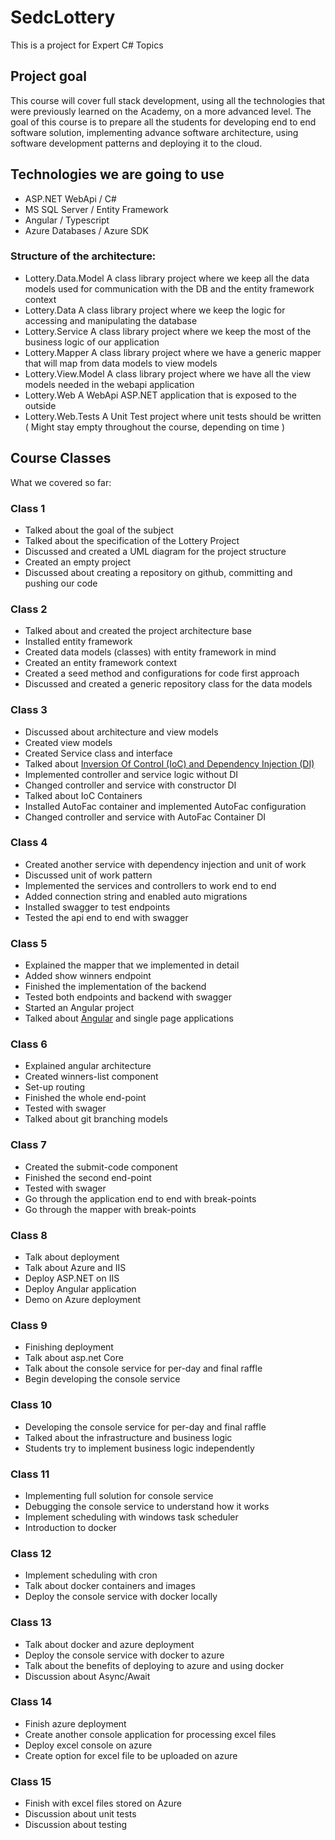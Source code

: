 # SedcLottery

This is a project for Expert C# Topics

## Project goal

This course will cover full stack development, using all the technologies that were previously learned on the Academy, on a more advanced level. The goal of this course is to prepare all the students for developing end to end software solution, implementing advance software architecture, using software development patterns and deploying it to the cloud.

## Technologies we are going to use

* ASP.NET WebApi / C#
* MS SQL Server / Entity Framework
* Angular / Typescript
* Azure  Databases / Azure SDK

### Structure of the architecture:

* Lottery.Data.Model
A class library project where we keep all the data models used for communication with the DB and the entity framework context
* Lottery.Data
A class library project where we keep the logic for accessing and manipulating the database
* Lottery.Service
A class library project where we keep the most of the business logic of our application
* Lottery.Mapper
A class library project where we have a generic mapper that will map from data models to view models
* Lottery.View.Model
A class library project where we have all the view models needed in the webapi application
* Lottery.Web
A WebApi ASP.NET application that is exposed to the outside
* Lottery.Web.Tests
A Unit Test project where unit tests should be written ( Might stay empty throughout the course, depending on time )

## Course Classes

What we covered so far:

### Class 1

* Talked about the goal of the subject
* Talked about the specification of the Lottery Project
* Discussed and created a UML diagram for the project structure
* Created an empty project
* Discussed about creating a repository on github, committing and pushing our code

### Class 2

* Talked about and created the project architecture base
* Installed entity framework
* Created data models (classes) with entity framework in mind
* Created an entity framework context
* Created a seed method and configurations for code first approach
* Discussed and created a generic repository class for the data models

### Class 3
* Discussed about architecture and view models
* Created view models
* Created Service class and interface
* Talked about [Inversion Of Control (IoC) and Dependency Injection (DI)](https://github.com/rpanchevski/SedcLottery/blob/master/DependencyInjection.md "Explanation document for Dependency Injection and Inversion of Control")
* Implemented controller and service logic without DI
* Changed controller and service with constructor DI
* Talked about IoC Containers
* Installed AutoFac container and implemented AutoFac configuration
* Changed controller and service with AutoFac Container DI

### Class 4
* Created another service with dependency injection and unit of work
* Discussed unit of work pattern
* Implemented the services and controllers to work end to end
* Added connection string and enabled auto migrations
* Installed swagger to test endpoints
* Tested the api end to end with swagger

### Class 5
* Explained the mapper that we implemented in detail
* Added show winners endpoint
* Finished the implementation of the backend
* Tested both endpoints and backend with swagger
* Started an Angular project
* Talked about [Angular](https://github.com/rpanchevski/SedcLottery/blob/master/Angular.md "Explanation about Angular architecture") and single page applications

### Class 6
* Explained angular architecture
* Created winners-list component
* Set-up routing
* Finished the whole end-point
* Tested with swager
* Talked about git branching models

### Class 7
* Created the submit-code component
* Finished the second end-point
* Tested with swager
* Go through the application end to end with break-points
* Go through the mapper with break-points

### Class 8
* Talk about deployment
* Talk about Azure and IIS
* Deploy ASP.NET on IIS
* Deploy Angular application
* Demo on Azure deployment

### Class 9
* Finishing deployment
* Talk about asp.net Core
* Talk about the console service for per-day and final raffle
* Begin developing the console service

### Class 10
* Developing the console service for per-day and final raffle
* Talked about the infrastructure and business logic
* Students try to implement business logic independently

### Class 11
* Implementing full solution for console service
* Debugging the console service to understand how it works
* Implement scheduling with windows task scheduler
* Introduction to docker

### Class 12
* Implement scheduling with cron
* Talk about docker containers and images
* Deploy the console service with docker locally

### Class 13
* Talk about docker and azure deployment
* Deploy the console service with docker to azure
* Talk about the benefits of deploying to azure and using docker
* Discussion about Async/Await

### Class 14
* Finish azure deployment
* Create another console application for processing excel files
* Deploy excel console on azure
* Create option for excel file to be uploaded on azure

### Class 15
* Finish with excel files stored on Azure
* Discussion about unit tests
* Discussion about testing